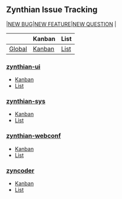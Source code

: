 ## Zynthian Issue Tracking

|[NEW BUG](https://github.com/zynthian/zynthian-issue-tracking/issues/new?template=bug_report.md)|[NEW FEATURE](https://github.com/zynthian/zynthian-issue-tracking/issues/new?template=feature_request.md)|[NEW QUESTION](https://discourse.zynthian.org) |

||Kanban|List|
|---|---|---|
|[Global](https://github.com/zynthian)|[Kanban](https://github.com/orgs/zynthian/projects/1)|[List](https://github.com/issues?q=is%3Aopen+is%3Aissue+archived%3Afalse+user%3Azynthian)|

### [zynthian-ui](https://github.com/zynthian/zynthian-ui)
- [Kanban](https://github.com/orgs/zynthian/projects/1?card_filter_query=repo%3Azynthian%2Fzynthian-ui)
- [List](https://github.com/zynthian/zynthian-ui/issues)

### [zynthian-sys](https://github.com/zynthian/zynthian-sys)
- [Kanban](https://github.com/orgs/zynthian/projects/1?card_filter_query=repo%3Azynthian%2Fzynthian-sys)
- [List](https://github.com/zynthian/zynthian-sys/issues)

### [zynthian-webconf](https://github.com/zynthian/zynthian-webconf)
- [Kanban](https://github.com/orgs/zynthian/projects/1?card_filter_query=repo%3Azynthian%2Fzynthian-webconf)
- [List](https://github.com/zynthian/zynthian-webconf/issues)

### [zyncoder](https://github.com/zynthian/zyncoder)
- [Kanban](https://github.com/orgs/zynthian/projects/1?card_filter_query=repo%3Azynthian%2Fzyncoder)
- [List](https://github.com/zynthian/zyncoder/issues)
